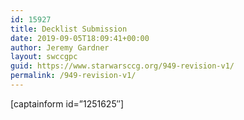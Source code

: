 ```yaml
---
id: 15927
title: Decklist Submission
date: 2019-09-05T18:09:41+00:00
author: Jeremy Gardner
layout: swccgpc
guid: https://www.starwarsccg.org/949-revision-v1/
permalink: /949-revision-v1/
---
```

[captainform id=&#8221;1251625&#8243;]